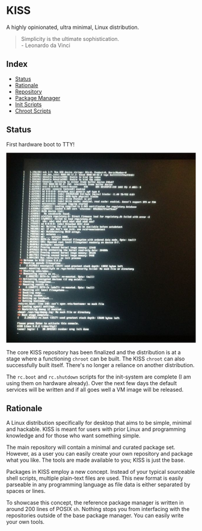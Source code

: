# KISS

A highly opinionated, ultra minimal, Linux distribution.

> Simplicity is the ultimate sophistication.<br>- Leonardo da Vinci

## Index

- [Status](#status)
- [Rationale](#rationale)
- [Repository](https://github.com/kissx/packages)
- [Package Manager](https://github.com/kissx/kiss)
- [Init Scripts](https://github.com/kissx/kiss-init)
- [Chroot Scripts](https://github.com/kissx/kiss-chroot)

## Status

First hardware boot to TTY!

<img src="_assets/boot.jpg" alt="First hardware boot!">

The core KISS repository has been finalized and the distribution is at a stage where a functioning `chroot` can be built. The KISS `chroot` can also successfully built itself. There's no longer a reliance on another distribution.

The `rc.boot` and `rc.shutdown` scripts for the init-system are complete (I am using them on hardware already). Over the next few days the default services will be written and if all goes well a VM image will be released.


## Rationale

A Linux distribution specifically for desktop that aims to be simple, minimal and hackable. KISS is meant for users with prior Linux and programming knowledge and for those who want something simple.

The main repository will contain a minimal and curated package set. However, as a user you can easily create your own repository and package what you like. The tools are made available to you; KISS is just the base.

Packages in KISS employ a new concept. Instead of your typical sourceable shell scripts, multiple plain-text files are used. This new format is easily parseable in any programming language as file data is either separated by spaces or lines.

To showcase this concept, the reference package manager is written in around 200 lines of POSIX `sh`. Nothing stops you from interfacing with the repositories outside of the base package manager. You can easily write your own tools.
